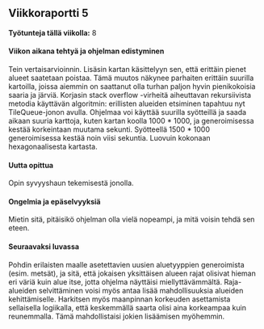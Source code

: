 ## Viikkoraportti 5

**Työtunteja tällä viikolla:** 8

#### Viikon aikana tehtyä ja ohjelman edistyminen

Tein vertaisarvioinnin. Lisäsin kartan käsittelyyn sen, että erittäin pienet alueet saatetaan poistaa. Tämä muutos näkynee parhaiten erittäin suurilla kartoilla, joissa aiemmin on saattanut olla turhan paljon hyvin pienikokoisia saaria ja järviä. Korjasin stack overflow -virheitä aiheuttavan rekursiivista metodia käyttävän algoritmin: erillisten alueiden etsiminen tapahtuu nyt TileQueue-jonon avulla. Ohjelmaa voi käyttää suurilla syötteillä ja saada aikaan suuria karttoja, kuten kartan koolla 1000 * 1000, ja generoimisessa kestää korkeintaan muutama sekunti. Syötteellä 1500 * 1000 generoimisessa kestää noin viisi sekuntia. Luovuin kokonaan hexagonaalisesta kartasta.

#### Uutta opittua

Opin syvyyshaun tekemisestä jonolla. 

#### Ongelmia ja epäselvyyksiä

Mietin sitä, pitäisikö ohjelman olla vielä nopeampi, ja mitä voisin tehdä sen eteen.

#### Seuraavaksi luvassa

Pohdin erilaisten maalle asetettavien uusien aluetyyppien generoimista (esim. metsät), ja sitä, että jokaisen yksittäisen alueen rajat olisivat hieman eri väriä kuin alue itse, jotta ohjelma näyttäisi miellyttävämmältä. Raja-alueiden selvittäminen voisi myös antaa lisää mahdollisuuksia alueiden kehittämiselle. Harkitsen myös maanpinnan korkeuden asettamista sellaisella logiikalla, että keskemmällä saarta olisi aina korkeampaa kuin reunemmalla. Tämä mahdollistaisi jokien lisäämisen myöhemmin.